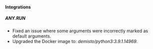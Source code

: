 
#### Integrations
##### ANY.RUN
- Fixed an issue where some arguments were incorrectly marked as default arguments.
- Upgraded the Docker image to: *demisto/python3:3.9.1.14969*.
